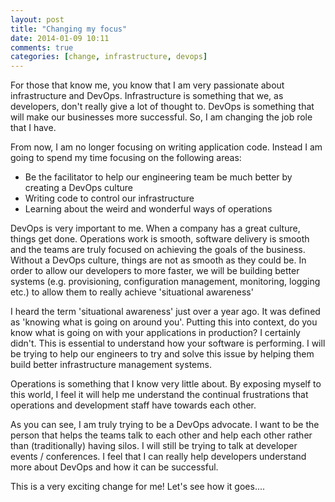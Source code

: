 ```yaml
---
layout: post
title: "Changing my focus"
date: 2014-01-09 10:11
comments: true
categories: [change, infrastructure, devops]
---
```

For those that know me, you know that I am very passionate about infrastructure and DevOps. Infrastructure is something that we, as developers, don't really give a lot of thought to. DevOps is something that will make our businesses more successful. So, I am changing the job role that I have. 

From now, I am no longer focusing on writing application code. Instead I am going to spend my time focusing on the following areas:

* Be the facilitator to help our engineering team be much better by creating a DevOps culture
* Writing code to control our infrastructure
* Learning about the weird and wonderful ways of operations

DevOps is very important to me. When a company has a great culture, things get done. Operations work is smooth, software delivery is smooth and the teams are truly focused on achieving the goals of the business. Without a DevOps culture, things are not as smooth as they could be. In order to allow our developers to more faster, we will be building better systems (e.g. provisioning, configuration management, monitoring, logging etc.) to allow them to really achieve 'situational awareness'

I heard the term 'situational awareness' just over a year ago. It was defined as 'knowing what is going on around you'. Putting this into context, do you know what is going on with your applications in production? I certainly didn't. This is essential to understand how your software is performing. I will be trying to help our engineers to try and solve this issue by helping them build better infrastructure management systems.

Operations is something that I know very little about. By exposing myself to this world, I feel it will help me understand the continual frustrations that operations and development staff have towards each other. 

As you can see, I am truly trying to be a DevOps advocate. I want to be the person that helps the teams talk to each other and help each other rather than (traditionally) having silos. I will still be trying to talk at developer events / conferences. I feel that I can really help developers understand more about DevOps and how it can be successful. 

This is a very exciting change for me! Let's see how it goes....